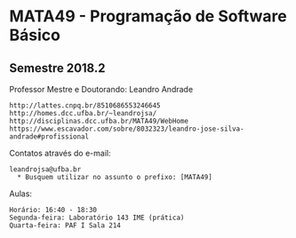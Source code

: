 # MATA49 - Programação de Software Básico

## Semestre 2018.2


Professor Mestre e Doutorando: Leandro Andrade

    http://lattes.cnpq.br/8510686553246645
    http://homes.dcc.ufba.br/~leandrojsa/
    http://disciplinas.dcc.ufba.br/MATA49/WebHome
    https://www.escavador.com/sobre/8032323/leandro-jose-silva-andrade#profissional

Contatos através do e-mail:

    leandrojsa@ufba.br
      * Busquem utilizar no assunto o prefixo: [MATA49]
      
Aulas:

    Horário: 16:40 - 18:30  
    Segunda-feira: Laboratório 143 IME (prática)
    Quarta-feira: PAF I Sala 214
